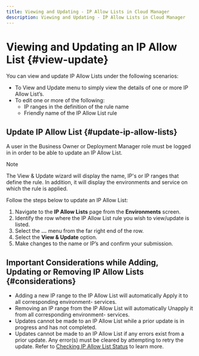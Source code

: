 ```yaml
---
title: Viewing and Updating - IP Allow Lists in Cloud Manager
description: Viewing and Updating - IP Allow Lists in Cloud Manager
---
```


# Viewing and Updating an IP Allow List {#view-update}

You can view and update IP Allow Lists under the following scenarios:

* To View and Update menu to simply view the details of one or more IP Allow List’s. 
* To edit one or more of the following: 
   * IP ranges in the definition of the rule name
   * Friendly name of the IP Allow List rule

## Update IP Allow List {#update-ip-allow-lists}


A user in the Business Owner or Deployment Manager role must be logged in in order to be able to update an IP Allow List. 

>[!NOTE]
>The View & Update wizard will display the name, IP's or IP ranges that define the rule. In addition, it will display the environments and service on which the rule is applied.

Follow the steps below to update an IP Allow List:

1. Navigate to the **IP Allow Lists** page from the **Environments** screen.
1. Identify the row where the IP Allow List rule you wish to view/update is listed.
1. Select the **...** menu from the far right end of the row.
1. Select the **View & Update** option.
1. Make changes to the name or IP’s and confirm your submission.

## Important Considerations while Adding, Updating or Removing IP Allow Lists {#considerations} 

* Adding a new IP range to the IP Allow List will automatically Apply it to all corresponding environment- services.
* Removing an IP range from the IP Allow List will automatically Unapply it from all corresponding environment- services.
* Updates cannot be made to an IP Allow List while a prior update is in progress and has not completed.
* Updates cannot be made to an IP Allow List if any errors exist from a prior update. Any error(s) must be cleared by attempting to retry the update. 
   Refer to [Checking IP Allow List Status](/help/implementing/cloud-manager/ip-allow-lists/check-ip-allow-list-status.md) to learn more.